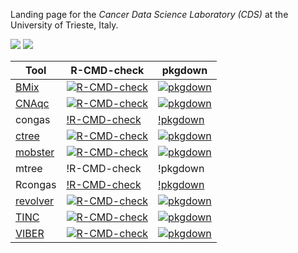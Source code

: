 
Landing page for the *Cancer Data Science Laboratory (CDS)* at the
University of Trieste, Italy.

[![](https://img.shields.io/badge/CDS%20Lab%20Github-caravagnalab-seagreen.svg)](https://github.com/caravagnalab)
[![](https://img.shields.io/badge/CDS%20Lab%20webpage-https://www.caravagnalab.org/-red.svg)](https://www.caravagnalab.org/)

Tool | R-CMD-check | pkgdown
---- | ---- | ----
[BMix](https://caravagnalab.github.io/BMix/) |[![R-CMD-check](https://github.com/caravagnalab/BMix/workflows/R-CMD-check/badge.svg)](https://github.com/caravagnalab/BMix/actions/workflows/R-CMD-check.yaml) |[![pkgdown](https://github.com/caravagnalab/BMix/workflows/pkgdown/badge.svg)](https://github.com/caravagnalab/BMix/actions/workflows/pkgdown.yaml)
[CNAqc](https://caravagnalab.github.io/CNAqc/) |[![R-CMD-check](https://github.com/caravagnalab/CNAqc/workflows/R-CMD-check/badge.svg)](https://github.com/caravagnalab/CNAqc/actions/workflows/R-CMD-check.yaml) |[![pkgdown](https://github.com/caravagnalab/CNAqc/workflows/pkgdown/badge.svg)](https://github.com/caravagnalab/CNAqc/actions/workflows/pkgdown.yaml)
congas |[!R-CMD-check](https://github.com/caravagnalab/congas/actions/workflows/R-CMD-check.yaml) |[!pkgdown](https://github.com/caravagnalab/congas/actions/workflows/pkgdown.yaml)
[ctree](https://caravagnalab.github.io/ctree/) |[![R-CMD-check](https://github.com/caravagnalab/ctree/workflows/R-CMD-check/badge.svg)](https://github.com/caravagnalab/ctree/actions/workflows/R-CMD-check.yaml) |[![pkgdown](https://github.com/caravagnalab/ctree/workflows/pkgdown/badge.svg)](https://github.com/caravagnalab/ctree/actions/workflows/pkgdown.yaml)
[mobster](https://caravagnalab.github.io/mobster/) |[![R-CMD-check](https://github.com/caravagnalab/mobster/workflows/R-CMD-check/badge.svg)](https://github.com/caravagnalab/mobster/actions/workflows/R-CMD-check.yaml) |[![pkgdown](https://github.com/caravagnalab/mobster/workflows/pkgdown/badge.svg)](https://github.com/caravagnalab/mobster/actions/workflows/pkgdown.yaml)
mtree |!R-CMD-check |!pkgdown
Rcongas |[!R-CMD-check](https://github.com/caravagnalab/Rcongas/actions/workflows/R-CMD-check.yaml) |[!pkgdown](https://github.com/caravagnalab/Rcongas/actions/workflows/pkgdown.yaml)
[revolver](https://caravagnalab.github.io/revolver/) |[![R-CMD-check](https://github.com/caravagnalab/revolver/workflows/R-CMD-check/badge.svg)](https://github.com/caravagnalab/revolver/actions/workflows/R-CMD-check.yaml) |[![pkgdown](https://github.com/caravagnalab/revolver/workflows/pkgdown/badge.svg)](https://github.com/caravagnalab/revolver/actions/workflows/pkgdown.yaml)
[TINC](https://caravagnalab.github.io/TINC/) |[![R-CMD-check](https://github.com/caravagnalab/TINC/workflows/R-CMD-check/badge.svg)](https://github.com/caravagnalab/TINC/actions/workflows/R-CMD-check.yaml) |[![pkgdown](https://github.com/caravagnalab/TINC/workflows/pkgdown/badge.svg)](https://github.com/caravagnalab/TINC/actions/workflows/pkgdown.yaml)
[VIBER](https://caravagnalab.github.io/VIBER/) |[![R-CMD-check](https://github.com/caravagnalab/VIBER/workflows/R-CMD-check/badge.svg)](https://github.com/caravagnalab/VIBER/actions/workflows/R-CMD-check.yaml) |[![pkgdown](https://github.com/caravagnalab/VIBER/workflows/pkgdown/badge.svg)](https://github.com/caravagnalab/VIBER/actions/workflows/pkgdown.yaml)
